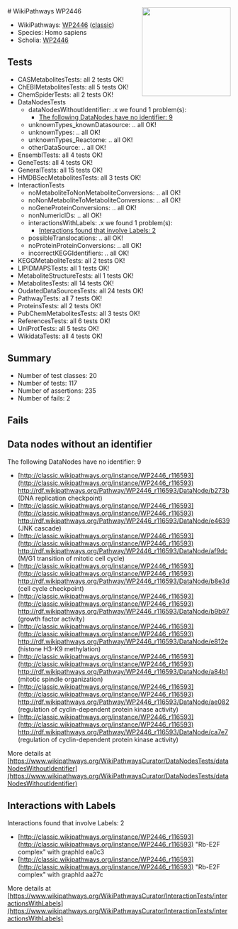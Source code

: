 <img style="float: right; width: 200px" src="https://upload.wikimedia.org/wikipedia/commons/thumb/8/83/Wplogo_with_text_500.png/640px-Wplogo_with_text_500.png" />
# WikiPathways WP2446

* WikiPathways: [WP2446](https://wikipathways.org/pathways/WP2446) ([classic](https://classic.wikipathways.org/instance/WP2446))
* Species: Homo sapiens
* Scholia: [WP2446](https://scholia.toolforge.org/wikipathways/WP2446)
## Tests
* CASMetabolitesTests: all 2 tests OK!
* ChEBIMetabolitesTests: all 5 tests OK!
* ChemSpiderTests: all 2 tests OK!
* DataNodesTests
    * dataNodesWithoutIdentifier: .x we found 1 problem(s):
        * [The following DataNodes have no identifier: 9](#d2d32fa8)
    * unknownTypes_knownDatasource: .. all OK!
    * unknownTypes: .. all OK!
    * unknownTypes_Reactome: .. all OK!
    * otherDataSource: .. all OK!
* EnsemblTests: all 4 tests OK!
* GeneTests: all 4 tests OK!
* GeneralTests: all 15 tests OK!
* HMDBSecMetabolitesTests: all 3 tests OK!
* InteractionTests
    * noMetaboliteToNonMetaboliteConversions: .. all OK!
    * noNonMetaboliteToMetaboliteConversions: .. all OK!
    * noGeneProteinConversions: .. all OK!
    * nonNumericIDs: .. all OK!
    * interactionsWithLabels: .x we found 1 problem(s):
        * [Interactions found that involve Labels: 2](#630d2679)
    * possibleTranslocations: .. all OK!
    * noProteinProteinConversions: .. all OK!
    * incorrectKEGGIdentifiers: .. all OK!
* KEGGMetaboliteTests: all 2 tests OK!
* LIPIDMAPSTests: all 1 tests OK!
* MetaboliteStructureTests: all 1 tests OK!
* MetabolitesTests: all 14 tests OK!
* OudatedDataSourcesTests: all 24 tests OK!
* PathwayTests: all 7 tests OK!
* ProteinsTests: all 2 tests OK!
* PubChemMetabolitesTests: all 3 tests OK!
* ReferencesTests: all 6 tests OK!
* UniProtTests: all 5 tests OK!
* WikidataTests: all 4 tests OK!


## Summary

* Number of test classes: 20
* Number of tests: 117
* Number of assertions: 235
* Number of fails: 2

## Fails

<a name="d2d32fa8" />

## Data nodes without an identifier

The following DataNodes have no identifier: 9

* [http://classic.wikipathways.org/instance/WP2446_r116593](http://classic.wikipathways.org/instance/WP2446_r116593) http://rdf.wikipathways.org/Pathway/WP2446_r116593/DataNode/b273b (DNA replication checkpoint)
* [http://classic.wikipathways.org/instance/WP2446_r116593](http://classic.wikipathways.org/instance/WP2446_r116593) http://rdf.wikipathways.org/Pathway/WP2446_r116593/DataNode/e4639 (JNK cascade)
* [http://classic.wikipathways.org/instance/WP2446_r116593](http://classic.wikipathways.org/instance/WP2446_r116593) http://rdf.wikipathways.org/Pathway/WP2446_r116593/DataNode/af9dc (M/G1 transition of mitotic cell cycle)
* [http://classic.wikipathways.org/instance/WP2446_r116593](http://classic.wikipathways.org/instance/WP2446_r116593) http://rdf.wikipathways.org/Pathway/WP2446_r116593/DataNode/b8e3d (cell cycle checkpoint)
* [http://classic.wikipathways.org/instance/WP2446_r116593](http://classic.wikipathways.org/instance/WP2446_r116593) http://rdf.wikipathways.org/Pathway/WP2446_r116593/DataNode/b9b97 (growth factor activity)
* [http://classic.wikipathways.org/instance/WP2446_r116593](http://classic.wikipathways.org/instance/WP2446_r116593) http://rdf.wikipathways.org/Pathway/WP2446_r116593/DataNode/e812e (histone H3-K9 methylation)
* [http://classic.wikipathways.org/instance/WP2446_r116593](http://classic.wikipathways.org/instance/WP2446_r116593) http://rdf.wikipathways.org/Pathway/WP2446_r116593/DataNode/a84b1 (mitotic spindle organization)
* [http://classic.wikipathways.org/instance/WP2446_r116593](http://classic.wikipathways.org/instance/WP2446_r116593) http://rdf.wikipathways.org/Pathway/WP2446_r116593/DataNode/ae082 (regulation of cyclin-dependent protein kinase activity)
* [http://classic.wikipathways.org/instance/WP2446_r116593](http://classic.wikipathways.org/instance/WP2446_r116593) http://rdf.wikipathways.org/Pathway/WP2446_r116593/DataNode/ca7e7 (regulation of cyclin-dependent protein kinase activity)


More details at [https://www.wikipathways.org/WikiPathwaysCurator/DataNodesTests/dataNodesWithoutIdentifier](https://www.wikipathways.org/WikiPathwaysCurator/DataNodesTests/dataNodesWithoutIdentifier)

<a name="630d2679" />

## Interactions with Labels

Interactions found that involve Labels: 2

* [http://classic.wikipathways.org/instance/WP2446_r116593](http://classic.wikipathways.org/instance/WP2446_r116593) "Rb-E2F complex" with graphId ea0c3
* [http://classic.wikipathways.org/instance/WP2446_r116593](http://classic.wikipathways.org/instance/WP2446_r116593) "Rb-E2F complex" with graphId aa27c


More details at [https://www.wikipathways.org/WikiPathwaysCurator/InteractionTests/interactionsWithLabels](https://www.wikipathways.org/WikiPathwaysCurator/InteractionTests/interactionsWithLabels)

